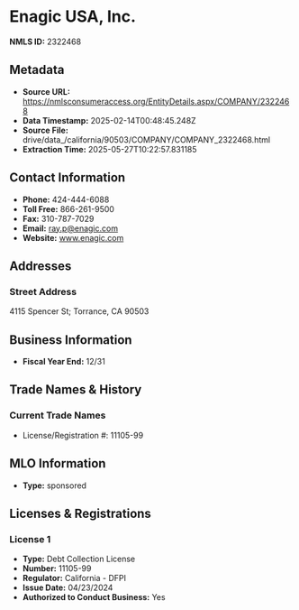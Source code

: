# Enagic USA, Inc.

**NMLS ID:** 2322468

## Metadata
- **Source URL:** https://nmlsconsumeraccess.org/EntityDetails.aspx/COMPANY/2322468
- **Data Timestamp:** 2025-02-14T00:48:45.248Z
- **Source File:** drive/data_/california/90503/COMPANY/COMPANY_2322468.html
- **Extraction Time:** 2025-05-27T10:22:57.831185

## Contact Information
- **Phone:** 424-444-6088
- **Toll Free:** 866-261-9500
- **Fax:** 310-787-7029
- **Email:** ray.p@enagic.com
- **Website:** www.enagic.com

## Addresses
### Street Address
4115 Spencer St; Torrance, CA 90503

## Business Information
- **Fiscal Year End:** 12/31

## Trade Names & History
### Current Trade Names
- License/Registration #: 11105-99

## MLO Information
- **Type:** sponsored

## Licenses & Registrations

### License 1
- **Type:** Debt Collection License
- **Number:** 11105-99
- **Regulator:** California - DFPI
- **Issue Date:** 04/23/2024
- **Authorized to Conduct Business:** Yes

